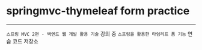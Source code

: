 
# springmvc-thymeleaf form practice

---

`스프링 MVC 2편 - 백엔드 웹 개발 활용 기술` 강의 중 `스프링을 활용한 타임리프 폼 기능` 연습 코드 저장소
